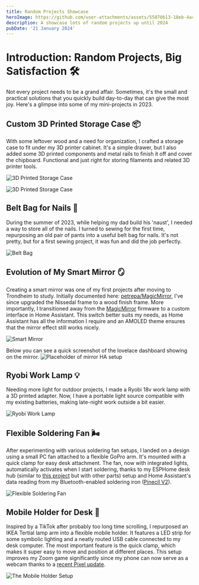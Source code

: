 ```yaml
---
title: Random Projects Showcase
heroImage: https://github.com/user-attachments/assets/55070b13-18eb-4ac9-a2f7-78d5f3393790
description: A showcase lots of random projects up until 2024
pubDate: '21 January 2024'
---
```


# Introduction: Random Projects, Big Satisfaction 🛠️

Not every project needs to be a grand affair. Sometimes, it's the small and practical solutions that you quickly build day-to-day that can give the most joy. Here's a glimpse into some of my mini-projects in 2023.

## Custom 3D Printed Storage Case 📦

With some leftover wood and a need for organization, I crafted a storage case to fit under my 3D printer cabinet. It's a simple drawer, but I also added some 3D printed components and metal rails to finish it off and cover the chipboard. Functional and just right for storing filaments and related 3D printer tools.

![3D Printed Storage Case](https://github.com/user-attachments/assets/703daed4-366f-4421-a659-cfe66460ff17)

![3D Printed Storage Case](https://github.com/user-attachments/assets/c0818833-2abd-4830-9a18-3ac32f1de24f)

## Belt Bag for Nails 🔨

During the summer of 2023, while helping my dad build his 'naust', I needed a way to store all of the nails. I turned to sewing for the first time, repurposing an old pair of pants into a useful belt bag for nails. It's not pretty, but for a first sewing project, it was fun and  did the job perfectly.

![Belt Bag](https://github.com/user-attachments/assets/e4b36368-e77a-4310-acf6-adcccde08799)


## Evolution of My Smart Mirror 🪞

Creating a smart mirror was one of my first projects after moving to Trondheim to study. Initially documented here: [petrepa/MagicMirror](https://github.com/petrepa/MagicMirror), I've since upgraded the Nissedal frame to a wood finish frame. More importantly, I transitioned away from the [MagicMirror](https://magicmirror.builders/) firmware to a custom interface in Home Assistant. This switch better suits my needs, as Home Assistant has all the information I require and an AMOLED theme ensures that the mirror effect still works nicely.

![Smart Mirror](https://github.com/user-attachments/assets/7afbec59-5442-4b51-b481-384e25241fab)

Below you can see a quick screenshot of the lovelace dashboard showing on the mirror. 
![Placeholder of mirror HA setup](https://github.com/user-attachments/assets/ad52a457-e711-4c7c-bcba-cccdb66ca62a)


## Ryobi Work Lamp 💡

Needing more light for outdoor projects, I made a Ryobi 18v work lamp with a 3D printed adapter. Now, I have a portable light source compatible with my existing batteries, making late-night work outside a bit easier.

![Ryobi Work Lamp](https://github.com/user-attachments/assets/145445d9-9b31-4fee-bc64-f1cf47d2c521)


## Flexible Soldering Fan 🌬️

After experimenting with various soldering fan setups, I landed on a design using a small PC fan attached to a flexible GoPro arm. It's mounted with a quick clamp for easy desk attachment. The fan, now with integrated lights, automatically activates when I start soldering, thanks to my ESPHome desk hub (similar to [this project](https://github.com/petrepa/ESPHome-Solder_Station) but with other parts) setup and Home Assistant's data reading from my Bluetooth-enabled soldering iron ([Pinecil V2](https://pine64.com/product/pinecil-smart-mini-portable-soldering-iron/)).

![Flexible Soldering Fan](https://github.com/user-attachments/assets/e122e1a6-f52b-4289-b352-630b5a3c9eac)


## Mobile Holder for Desk 📱

Inspired by a TikTok after probably too long time scrolling, I repurposed an IKEA Tertial lamp arm into a flexible mobile holder. It features a LED strip for some symbolic lighting and a neatly routed USB cable connected to my desk computer. The most important feature is the quick clamp, which makes it super easy to move and position at different places. This setup improves my Zoom game significantly since my phone can now serve as a webcam thanks to a [recent Pixel update](https://support.google.com/googlecamera/answer/14274129?hl=en).

![The Mobile Holder Setup](https://github.com/user-attachments/assets/72171122-818a-4edb-ac68-66e95d04cb29)

